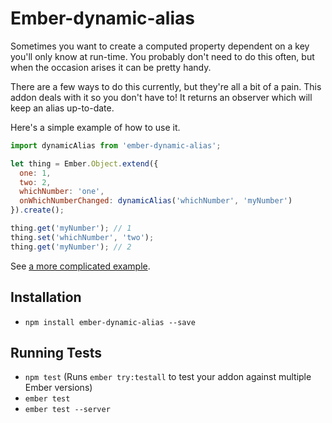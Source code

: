 # Ember-dynamic-alias

Sometimes you want to create a computed property dependent on a key
you'll only know at run-time. You probably don't need to do this often,
but when the occasion arises it can be pretty handy.

There are a few ways to do this currently, but they're all a bit of
a pain. This addon deals with it so you don't have to! It returns an
observer which will keep an alias up-to-date.

Here's a simple example of how to use it.

```js
import dynamicAlias from 'ember-dynamic-alias';

let thing = Ember.Object.extend({
  one: 1,
  two: 2,
  whichNumber: 'one',
  onWhichNumberChanged: dynamicAlias('whichNumber', 'myNumber')
}).create();

thing.get('myNumber'); // 1
thing.set('whichNumber', 'two');
thing.get('myNumber'); // 2
```

See [a more complicated example](https://github.com/courajs/ember-dynamic-alias/tree/master/tests/dummy/app/components/x-media).

## Installation

- `npm install ember-dynamic-alias --save`

## Running Tests

- `npm test` (Runs `ember try:testall` to test your addon against multiple Ember versions)
- `ember test`
- `ember test --server`

